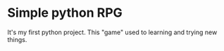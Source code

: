 # Simple python RPG
It's my first python project.
This "game" used to learning and trying new things.
